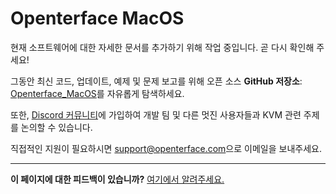 # Openterface MacOS

현재 소프트웨어에 대한 자세한 문서를 추가하기 위해 작업 중입니다. 곧 다시 확인해 주세요!

그동안 최신 코드, 업데이트, 예제 및 문제 보고를 위해 오픈 소스 **GitHub 저장소**: [Openterface_MacOS](https://github.com/TechxArtisanStudio/Openterface_MacOS)를 자유롭게 탐색하세요.

또한, [Discord 커뮤니티](/discord)에 가입하여 개발 팀 및 다른 멋진 사용자들과 KVM 관련 주제를 논의할 수 있습니다.

직접적인 지원이 필요하시면 [support@openterface.com](mailto:support@openterface.com)으로 이메일을 보내주세요.

---

**이 페이지에 대한 피드백이 있습니까?** [여기에서 알려주세요.](https://forms.gle/wmxoR2C1VdG36mT69)